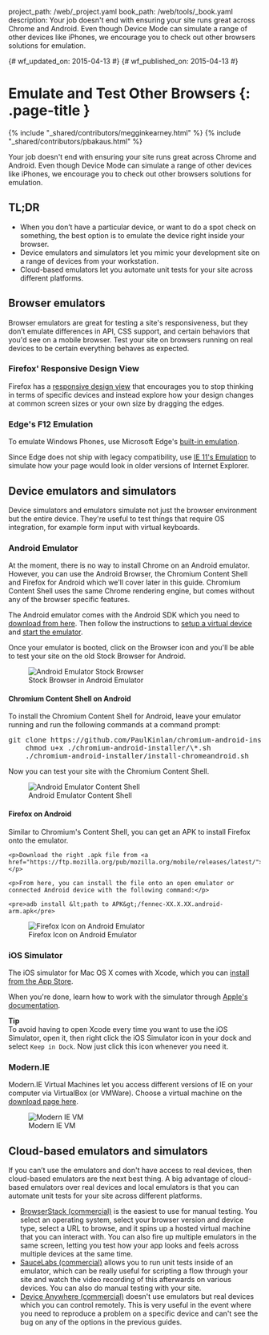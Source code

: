 project_path: /web/_project.yaml
book_path: /web/tools/_book.yaml
description: Your job doesn't end with ensuring your site runs great across Chrome and Android. Even though Device Mode can simulate a range of other devices like iPhones, we encourage you to check out other browsers solutions for emulation.

{# wf_updated_on: 2015-04-13 #}
{# wf_published_on: 2015-04-13 #}

# Emulate and Test Other Browsers {: .page-title }

{% include "_shared/contributors/megginkearney.html" %}
{% include "_shared/contributors/pbakaus.html" %}

Your job doesn't end with ensuring your site runs great across Chrome and Android. Even though Device Mode can simulate a range of other devices like iPhones, we encourage you to check out other browsers solutions for emulation.


## TL;DR
- When you don’t have a particular device, or want to do a spot check on something, the best option is to emulate the device right inside your browser.
- Device emulators and simulators let you mimic your development site on a range of devices from your workstation.
- Cloud-based emulators let you automate unit tests for your site across different platforms.


## Browser emulators

Browser emulators are great for testing a site's responsiveness, but they don’t
emulate differences in API, CSS support, and certain behaviors that you'd see
on a mobile browser. Test your site on browsers running on real devices to be
certain everything behaves as expected.

### Firefox' Responsive Design View

Firefox has a [responsive design view](https://developer.mozilla.org/en-US/docs/Tools/Responsive_Design_View)
that encourages you to stop thinking in terms of specific devices and instead
explore how your design changes at common screen sizes or your own size by
dragging the edges.

### Edge's F12 Emulation

To emulate Windows Phones, use Microsoft Edge's [built-in emulation](https://dev.modern.ie/platform/documentation/f12-devtools-guide/emulation/).

Since Edge does not ship with legacy compatibility, use [IE 11's Emulation](https://msdn.microsoft.com/en-us/library/dn255001(v=vs.85).aspx) to simulate how your page would look in older versions of Internet Explorer.

## Device emulators and simulators

Device simulators and emulators simulate not just the browser environment but the entire device. They're useful to test things that require OS integration, for example form input with virtual keyboards.

### Android Emulator

<div class="mdl-grid">
 <div class="mdl-cell mdl-cell--8-col">
  <p>At the moment, there is no way to install Chrome on an Android emulator. However, you can use the Android Browser, the Chromium Content Shell and Firefox for Android which we'll cover later in this guide. Chromium Content Shell uses the same Chrome rendering engine, but comes without any of the browser specific features.</p>

  <p>The Android emulator comes with the Android SDK which you need to <a href="http://developer.android.com/sdk/installing/studio.html">download from
here</a>. Then follow the instructions to <a href="http://developer.android.com/tools/devices/managing-avds.html">setup a virtual device</a> and <a href="http://developer.android.com/tools/devices/emulator.html">start the emulator</a>.</p>

  <p>Once your emulator is booted, click on the Browser icon and you'll be able to test your site on the old Stock Browser for Android.</p>
 </div>
 <figure class="mdl-cell mdl-cell--4-col">
   <img src="imgs/android-emulator-stock-browser.png" alt="Android Emulator Stock Browser">
   <figcaption>Stock Browser in Android Emulator</figcaption>
 </figure>
</div>

#### Chromium Content Shell on Android

<div class="mdl-grid">
 <div class="mdl-cell mdl-cell--8-col">
  <p>To install the Chromium Content Shell for Android, leave your emulator running
and run the following commands at a command prompt:</p>

  <pre>git clone https://github.com/PaulKinlan/chromium-android-installer.git
    chmod u+x ./chromium-android-installer/\*.sh
    ./chromium-android-installer/install-chromeandroid.sh</pre>

  <p>Now you can test your site with the Chromium Content Shell.</p>
 </div>
 <figure class="mdl-cell mdl-cell--4-col">
   <img src="imgs/android-avd-contentshell.png" alt="Android Emulator Content Shell">
   <figcaption>Android Emulator Content Shell</figcaption>
 </figure>
</div>

#### Firefox on Android

<div class="mdl-grid">
 <div class="mdl-cell mdl-cell--8-col">
    <p>Similar to Chromium's Content Shell, you can get an APK to install Firefox onto the emulator.</p>

    <p>Download the right .apk file from <a href="https://ftp.mozilla.org/pub/mozilla.org/mobile/releases/latest/">https://ftp.mozilla.org/pub/mozilla.org/mobile/releases/latest/</a>.</p>

    <p>From here, you can install the file onto an open emulator or connected Android device with the following command:</p>

    <pre>adb install &lt;path to APK&gt;/fennec-XX.X.XX.android-arm.apk</pre>
 </div>
 <figure class="mdl-cell mdl-cell--4-col">
   <img src="imgs/ff-on-android-emulator.png" alt="Firefox Icon on Android Emulator">
   <figcaption>Firefox Icon on Android Emulator</figcaption>
 </figure>
</div>

### iOS Simulator

The iOS simulator for Mac OS X comes with Xcode, which you can [install from the
App Store](https://itunes.apple.com/us/app/xcode/id497799835?ls=1&mt=12).

When you're done, learn how to work with the simulator through [Apple's documentation](https://developer.apple.com/library/prerelease/ios/documentation/IDEs/Conceptual/iOS_Simulator_Guide/Introduction/Introduction.html).

**Tip**  
To avoid having to open Xcode every time you want to use the iOS
Simulator, open it, then right click the iOS Simulator
icon in your dock and select `Keep in Dock`. Now just click this icon whenever you
need it.

### Modern.IE

<div class="mdl-grid">
 <div class="mdl-cell mdl-cell--8-col">
    <p>Modern.IE Virtual Machines let you access different versions of IE on your computer via VirtualBox (or VMWare). Choose a virtual machine on the <a href="https://modern.ie/en-us/virtualization-tools#downloads">download page here</a>.</p>
 </div>
 <figure class="mdl-cell mdl-cell--4-col">
   <img src="imgs/modern-ie-simulator.png" alt="Modern IE VM">
   <figcaption>Modern IE VM</figcaption>
 </figure>
</div>

## Cloud-based emulators and simulators

If you can’t use the emulators and don't have access to real devices, then cloud-based emulators are the next best thing. A big advantage of cloud-based emulators over real devices and local emulators is that you can automate unit tests for your site across different platforms.

* [BrowserStack (commercial)](https://www.browserstack.com/automate) is the easiest to use for manual testing. You select an operating system, select your browser version and device type, select a URL to browse, and it spins up a hosted virtual machine that you can interact with. You can also fire up multiple emulators in the same screen, letting you test how your app looks and feels across multiple devices at the same time.
* [SauceLabs (commercial)](https://saucelabs.com/) allows you to run unit tests inside of an emulator, which can be really useful for scripting a flow through your site and watch the video recording of this afterwards on various devices. You can also do manual testing with your site.
* [Device Anywhere (commercial)](http://www.keynote.com/solutions/testing/mobile-testing) doesn't
use emulators but real devices which you can control remotely. This is very useful in the event where you need to reproduce a problem on a specific device and can't see the bug on any of the options in the previous guides.



